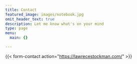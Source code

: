 ```yaml
---
title: Contact
featured_image: images/notebook.jpg
omit_header_text: true
description: Let me know what's on your mind
type: page
menu:
  main: {}

---
```

{{< form-contact  action="https://lawrecestockman.com/" >}}
